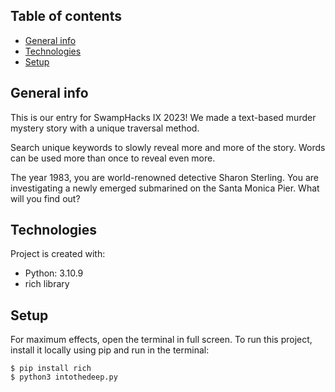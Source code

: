 ## Table of contents
* [General info](#general-info)
* [Technologies](#technologies)
* [Setup](#setup)

## General info
This is our entry for SwampHacks IX 2023! We made a text-based murder mystery story with a unique traversal method.

Search unique keywords to slowly reveal more and more of the story. Words can be used more than once to reveal even more.

The year 1983, you are world-renowned detective Sharon Sterling. You are investigating a newly emerged submarined on the Santa Monica Pier. What will you find out?



    
## Technologies
Project is created with:
* Python: 3.10.9
* rich library


## Setup
For maximum effects, open the terminal in full screen.
To run this project, install it locally using pip and run in the terminal:



```
$ pip install rich
$ python3 intothedeep.py
```